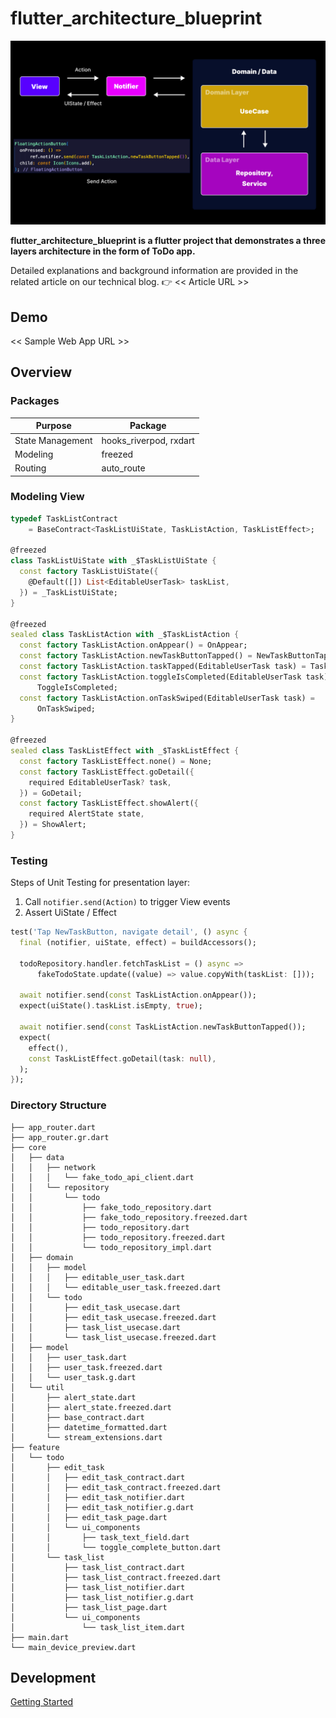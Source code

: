 # flutter_architecture_blueprint

<img src="docs/images/dataflow.png" />

**flutter_architecture_blueprint is a flutter project that demonstrates a three layers architecture in the form of ToDo app.**

Detailed explanations and background information are provided in the related article on our technical blog.
👉 << Article URL >>

## Demo

<< Sample Web App URL >>

## Overview

### Packages

| Purpose | Package |
|----|----|
| State Management| hooks_riverpod, rxdart |
| Modeling | freezed |
| Routing | auto_route |


### Modeling View

```dart
typedef TaskListContract
    = BaseContract<TaskListUiState, TaskListAction, TaskListEffect>;

@freezed
class TaskListUiState with _$TaskListUiState {
  const factory TaskListUiState({
    @Default([]) List<EditableUserTask> taskList,
  }) = _TaskListUiState;
}

@freezed
sealed class TaskListAction with _$TaskListAction {
  const factory TaskListAction.onAppear() = OnAppear;
  const factory TaskListAction.newTaskButtonTapped() = NewTaskButtonTapped;
  const factory TaskListAction.taskTapped(EditableUserTask task) = TaskTapped;
  const factory TaskListAction.toggleIsCompleted(EditableUserTask task) =
      ToggleIsCompleted;
  const factory TaskListAction.onTaskSwiped(EditableUserTask task) =
      OnTaskSwiped;
}

@freezed
sealed class TaskListEffect with _$TaskListEffect {
  const factory TaskListEffect.none() = None;
  const factory TaskListEffect.goDetail({
    required EditableUserTask? task,
  }) = GoDetail;
  const factory TaskListEffect.showAlert({
    required AlertState state,
  }) = ShowAlert;
}
```

### Testing

Steps of Unit Testing for presentation layer:
1. Call `notifier.send(Action)` to trigger View events
2. Assert UiState / Effect


```dart
test('Tap NewTaskButton, navigate detail', () async {
  final (notifier, uiState, effect) = buildAccessors();

  todoRepository.handler.fetchTaskList = () async =>
      fakeTodoState.update((value) => value.copyWith(taskList: []));

  await notifier.send(const TaskListAction.onAppear());
  expect(uiState().taskList.isEmpty, true);

  await notifier.send(const TaskListAction.newTaskButtonTapped());
  expect(
    effect(),
    const TaskListEffect.goDetail(task: null),
  );
});
```

### Directory Structure

```
├── app_router.dart
├── app_router.gr.dart
├── core
│   ├── data
│   │   ├── network
│   │   │   └── fake_todo_api_client.dart
│   │   └── repository
│   │       └── todo
│   │           ├── fake_todo_repository.dart
│   │           ├── fake_todo_repository.freezed.dart
│   │           ├── todo_repository.dart
│   │           ├── todo_repository.freezed.dart
│   │           └── todo_repository_impl.dart
│   ├── domain
│   │   ├── model
│   │   │   ├── editable_user_task.dart
│   │   │   └── editable_user_task.freezed.dart
│   │   └── todo
│   │       ├── edit_task_usecase.dart
│   │       ├── edit_task_usecase.freezed.dart
│   │       ├── task_list_usecase.dart
│   │       └── task_list_usecase.freezed.dart
│   ├── model
│   │   ├── user_task.dart
│   │   ├── user_task.freezed.dart
│   │   └── user_task.g.dart
│   └── util
│       ├── alert_state.dart
│       ├── alert_state.freezed.dart
│       ├── base_contract.dart
│       ├── datetime_formatted.dart
│       └── stream_extensions.dart
├── feature
│   └── todo
│       ├── edit_task
│       │   ├── edit_task_contract.dart
│       │   ├── edit_task_contract.freezed.dart
│       │   ├── edit_task_notifier.dart
│       │   ├── edit_task_notifier.g.dart
│       │   ├── edit_task_page.dart
│       │   └── ui_components
│       │       ├── task_text_field.dart
│       │       └── toggle_complete_button.dart
│       └── task_list
│           ├── task_list_contract.dart
│           ├── task_list_contract.freezed.dart
│           ├── task_list_notifier.dart
│           ├── task_list_notifier.g.dart
│           ├── task_list_page.dart
│           └── ui_components
│               └── task_list_item.dart
├── main.dart
└── main_device_preview.dart
```

## Development

[Getting Started](docs/GETTING_STARTED.md)